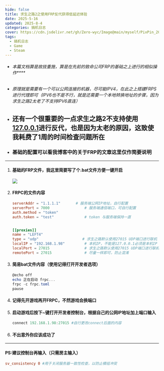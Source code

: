 ```yaml
---
hide: false
title: 求生之路2之使用FRP反代获得低延迟体验
date: 2025-5-16
updated: 2025-8-4
categories: 搞机日志
cover: https://cdn.jsdelivr.net/gh/Zero-wyc/Image@main/myself/PixPin_2025-06-08_13-29-52.png
tags:
  - 搞机日志
  - Game
  - Steam
---
```


- ###### 本篇文档算是故技重施，算是在先前的致命公司FRP的基础之上进行的相似操作**<!-- more -->**

- ###### 原理就是需要有一个可以*公网连接*的机器，尽可能IPV4，在此之上搭建FRPS进行代理即可（IPV6也不是不行，就是还需要一个本地转换地址的步骤，因为求生之路2太老了不支持IPV6直连）

- ## 还有一个很重要的一点求生之路2不支持使用<u>127.0.0.1</u>进行反代，也是因为太老的原因，这致使我耗费了1周的时间检查问题所在

- ### 基础的配置可以看我博客中的关于FRP的文章这里仅作简要说明


---

1. #### 基础的FRP文件，我这里简要写了个.bat文件方便一键开启
   
   ![](https://cdn.jsdelivr.net/gh/Zero-wyc/Image@main/myself/PixPin_2025-06-08_13-29-52.png)
   
2. #### FRPC的文件内容

   ```toml
   serverAddr = "1.1.1.1"		# 服务端公网IP地址，自行配置
   serverPort = 7000       			# 服务端通信端口，可自行配置
   auth.method = "token"
   auth.token = "test"  			# token 与服务端保持一直
   
   
   [[proxies]]
   name = "LEFT4"
   type = "udp"					   # 求生之路默认使用27015 UDP端口进行联机
   localIP = "192.168.1.98"			# 本机IP，不能是127.0.0.1必须是本机IP
   localPort = 27015				# 求生之路默认使用27015 UDP端口进行联机
   remotePort = 27015				# 尽量一样即可，防止混淆
   
   ```

3. #### 简易bat文件内容（使用记得打开开发者选项）

   ```powershell
   @echo off
   echo 正在启动 frpc...
   frpc -c frpc.toml
   pause
   ```

4. #### 记得先开游戏再开FRPC，不然游戏会换端口

5. #### 启动游戏后按下~键打开开发者控制台，根据自己的公网IP地址加上端口输入

   ```powershell
   connect 192.168.1.98:27015 #自行更改connect后面的内容
   ```

6. #### 不出意外你应该成功了

---

#### PS:建议控制台再输入（只需房主输入）

```toml
sv_consistency 0 #用于关闭服务器一致性检查，以防止模组冲突
```

